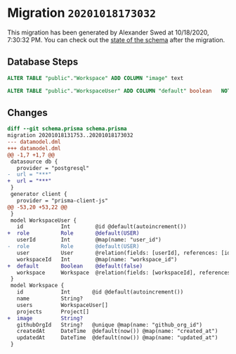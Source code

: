# Migration `20201018173032`

This migration has been generated by Alexander Swed at 10/18/2020, 7:30:32 PM.
You can check out the [state of the schema](./schema.prisma) after the migration.

## Database Steps

```sql
ALTER TABLE "public"."Workspace" ADD COLUMN "image" text   

ALTER TABLE "public"."WorkspaceUser" ADD COLUMN "default" boolean   NOT NULL DEFAULT false
```

## Changes

```diff
diff --git schema.prisma schema.prisma
migration 20201018131753..20201018173032
--- datamodel.dml
+++ datamodel.dml
@@ -1,7 +1,7 @@
 datasource db {
   provider = "postgresql"
-  url = "***"
+  url = "***"
 }
 generator client {
   provider = "prisma-client-js"
@@ -53,20 +53,22 @@
 }
 model WorkspaceUser {
   id            Int        @id @default(autoincrement())
+  role          Role       @default(USER)
   userId        Int        @map(name: "user_id")
-  role          Role       @default(USER)
   user          User       @relation(fields: [userId], references: [id])
   workspaceId   Int        @map(name: "workspace_id")
+  default       Boolean    @default(false)
   workspace     Workspace  @relation(fields: [workspaceId], references: [id])
 }
 model Workspace {
   id            Int       @id @default(autoincrement())
   name          String?
   users         WorkspaceUser[]
   projects      Project[]
+  image         String?
   githubOrgId   String?   @unique @map(name: "github_org_id")
   createdAt     DateTime  @default(now()) @map(name: "created_at")
   updatedAt     DateTime  @default(now()) @map(name: "updated_at")
 }
```


